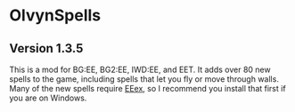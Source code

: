 # OlvynSpells
## Version 1.3.5

This is a mod for BG:EE, BG2:EE, IWD:EE, and EET. It adds over 80 new spells to the game, including spells that let you fly or move through walls. Many of the new spells require <a href='https://github.com/Bubb13/EEex'>EEex</a>, so I recommend you install that first if you are on Windows.